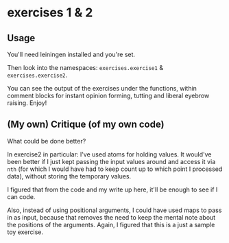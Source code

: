 # exercises 1 & 2

## Usage

You'll need leiningen installed and you're set.

Then look into the namespaces: `exercises.exercise1` & `exercises.exercise2`.

You can see the output of the exercises under the functions, within
comment blocks for instant opinion forming, tutting and liberal
eyebrow raising. Enjoy!


## (My own) Critique (of my own code)

What could be done better?


In exercise2 in particular: I've used atoms for holding values. It
would've been better if I just kept passing the input values around
and access it via `nth` (for which I would have had to keep count up
to which point I processed data), without storing the temporary
values.

I figured that from the code and my write up here, it'll be enough to
see if I can code.

Also, instead of using positional arguments, I could have used maps to
pass in as input, because that removes the need to keep the mental
note about the positions of the arguments. Again, I figured that this
is a just a sample toy exercise.

